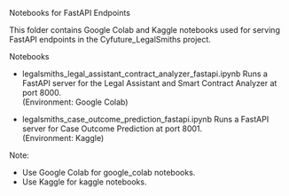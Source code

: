 Notebooks for FastAPI Endpoints

This folder contains Google Colab and Kaggle notebooks used for serving FastAPI endpoints in the Cyfuture_LegalSmiths project.

Notebooks

- legalsmiths_legal_assistant_contract_analyzer_fastapi.ipynb
  Runs a FastAPI server for the Legal Assistant and Smart Contract Analyzer at port 8000.  
  (Environment: Google Colab)

- legalsmiths_case_outcome_prediction_fastapi.ipynb
  Runs a FastAPI server for Case Outcome Prediction at port 8001.  
  (Environment: Kaggle)

Note:  
- Use Google Colab for google_colab notebooks.  
- Use Kaggle for kaggle notebooks.
